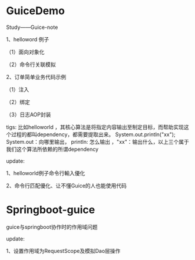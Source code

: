 # GuiceDemo
Study——Guice-note

1、helloword 例子

（1）面向对象化

（2）命令行关联模拟

2、订单简单业务代码示例

（1）注入

（2）绑定

（3）日志AOP封装

tigs:
比如helloworld ，其核心算法是将指定内容输出至制定目标，而帮助实现这个过程的都叫dependency，都需要提取出来。
System.out.println("xx");   System.out：向哪里输出， println: 怎么输出 ，"xx"：输出什么，以上三个属于我们这个算法所依赖的所谓dependency


update:


1、helloworld例子命令行輸入優化

2、命令行匹配優化、让不懂Guice的人也能使用代码

<h1>Springboot-guice</h1>

guice与springboot协作时的作用域问题

update:

1、设置作用域为RequestScope及模拟Dao层操作
